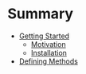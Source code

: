 # Summary

* [Getting Started](README.md)
   * [Motivation](getting-started/about.md)
   * [Installation](getting-started/installation.md)
* [Defining Methods](methods.md)

